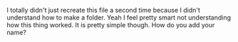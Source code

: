 I totally didn't just recreate this file a second time because I didn't understand how to make a folder. 
Yeah I feel pretty smart not understanding how this thing worked. 
It is pretty simple though.
How do you add your name?
